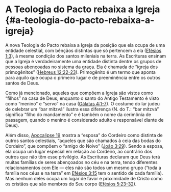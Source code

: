 # A Teologia do Pacto rebaixa a Igreja {#a-teologia-do-pacto-rebaixa-a-igreja}

A nova Teologia do Pacto rebaixa a Igreja da posição que ela ocupa de uma entidade celestial, com bênçãos distintas que só pertencem a ela ([Efésios 1:3](http://bibliaonline.com.br/acf/ef/1/3)), à mesma condição dos santos mileniais na terra. As Escrituras ensinam que a Igreja é verdadeiramente uma entidade distinta dentre os grupos de pessoas abençoadas no sistema da graça. Ela é chamada de “igreja dos primogênitos” ([Hebreus 12:22-23](http://bibliaonline.com.br/acf/hb/12/22-23)). Primogênito é um termo que aponta para aquilo que ocupa o primeiro lugar e de preeminência entre os outros santos de Deus.

Como já mencionado, aqueles que compõem a Igreja são vistos como “filhos” na casa de Deus, enquanto o santo do Antigo Testamento é visto como “menino” e “servo” na casa ([Gálatas 4:1-7](http://bibliaonline.com.br/acf/gl/4/1-7)). O costume do lar judeu de celebrar um “bar mitzvá” ilustra essa diferença (N. do T.: “bar mitzvá” significa “filho do mandamento” e é também o nome da cerimônia de passagem, quando o menino é considerado adulto e responsável diante de Deus).

Além disso, [Apocalipse 19](http://bibliaonline.com.br/acf/ap/19) mostra a “esposa” do Cordeiro como distinta de outros santos celestiais, “aqueles que são chamados à ceia das bodas do Cordeiro”, que compõem o “amigo do Noivo” ([João 3:29](http://bibliaonline.com.br/acf/jo/3/29)). Sendo a esposa, ela ocupa um lugar especial em relação ao Cordeiro, ao contrário dos outros que não têm esse privilégio. As Escrituras declaram que Deus terá muitas famílias de seres abençoados no céu e na terra, tendo diferentes relacionamentos com Ele — eles não são todos um mesmo grupo (“toda a família nos céus e na terra” em [Efésios 3:15](http://bibliaonline.com.br/acf/ef/3/15) tem o sentido de cada família). Mas nenhum deles ocupa um lugar de favor e proximidade de Cristo como os cristãos que são membros do Seu corpo ([Efésios 5:23-32](http://bibliaonline.com.br/acf/ef/5/23-32)).